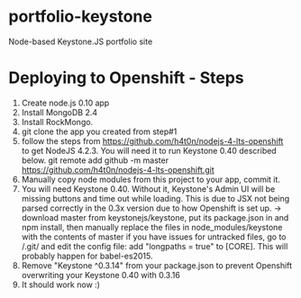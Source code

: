 # portfolio-keystone
Node-based Keystone.JS portfolio site

# Deploying to Openshift - Steps

1. Create node.js 0.10 app
2. Install MongoDB 2.4
3. Install RockMongo.
4. git clone the app you created from step#1
5. follow the steps from https://github.com/h4t0n/nodejs-4-lts-openshift
to get NodeJS 4.2.3. You will need it to run Keystone 0.40 described below.
git remote add github -m master https://github.com/h4t0n/nodejs-4-lts-openshift.git
6. Manually copy node modules from this project to your app, commit it.
7. You will need Keystone 0.40. Without it, Keystone's Admin UI will be missing buttons and time out while loading. This is due to JSX not being parsed correctly in the 0.3x version due to how Openshift is set up.
-> download master from keystonejs/keystone, put its package.json in and npm install, then manually replace the files in node_modules/keystone
  with the contents of master
  if you have issues for untracked files, go to /.git/ and edit the config file: add "longpaths = true" to [CORE]. This will probably happen for babel-es2015.
8. Remove "Keystone ^0.3.14" from your package.json to prevent Openshift overwriting your Keystone 0.40 with 0.3.16
9. It should work now :)
